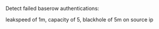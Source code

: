Detect failed baserow authentications:

leakspeed of 1m, capacity of 5, blackhole of 5m on source ip
